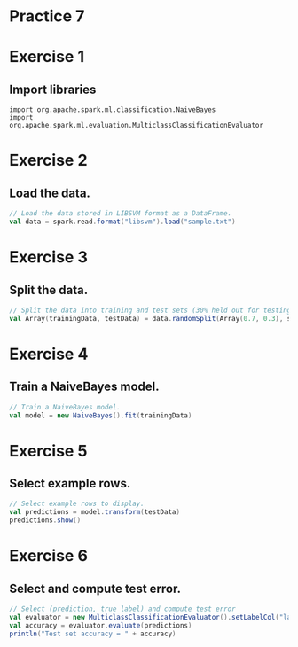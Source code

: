 # Practice 7

# Exercise 1
## Import libraries
```sacla
import org.apache.spark.ml.classification.NaiveBayes
import org.apache.spark.ml.evaluation.MulticlassClassificationEvaluator
```

# Exercise 2
## Load the data.
```scala
// Load the data stored in LIBSVM format as a DataFrame.
val data = spark.read.format("libsvm").load("sample.txt")
```

# Exercise 3
## Split the data.
```scala
// Split the data into training and test sets (30% held out for testing)
val Array(trainingData, testData) = data.randomSplit(Array(0.7, 0.3), seed = 1234L)
```

# Exercise 4
## Train a NaiveBayes model.
```scala
// Train a NaiveBayes model.
val model = new NaiveBayes().fit(trainingData)
```

# Exercise 5
## Select example rows.
```scala
// Select example rows to display.
val predictions = model.transform(testData)
predictions.show()
```

# Exercise 6
## Select and compute test error.
```scala
// Select (prediction, true label) and compute test error
val evaluator = new MulticlassClassificationEvaluator().setLabelCol("label").setPredictionCol("prediction").setMetricName("accuracy")
val accuracy = evaluator.evaluate(predictions)
println("Test set accuracy = " + accuracy)
```

